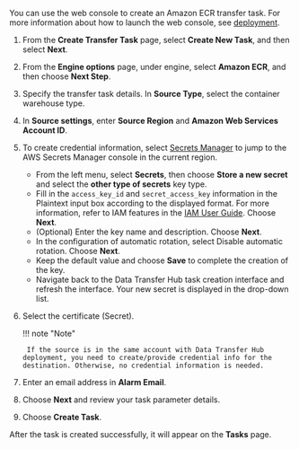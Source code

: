 You can use the web console to create an Amazon ECR transfer task. For more information about how to launch the web console, see [deployment](./deployment.md).

1. From the **Create Transfer Task** page, select **Create New Task**, and then select **Next**.

1. From the **Engine options** page, under engine, select **Amazon ECR**, and then choose **Next Step**.

1. Specify the transfer task details. In **Source Type**, select the container warehouse type.

1. In **Source settings**, enter **Source Region** and **Amazon Web Services Account ID**.

1. To create credential information, select [Secrets Manager](https://console.aws.amazon.com/secretsmanager/home) to jump to the AWS Secrets Manager console in the current region.
    - From the left menu, select **Secrets**, then choose **Store a new secret** and select the **other type of secrets** key type.
    - Fill in the `access_key_id` and `secret_access_key` information in the Plaintext input box according to the displayed format. For more information, refer to IAM features in the [IAM User Guide](https://docs.aws.amazon.com/IAM/latest/UserGuide/introduction.html). Choose **Next**.
    - (Optional) Enter the key name and description. Choose **Next**.
    - In the configuration of automatic rotation, select Disable automatic rotation. Choose **Next**.
    - Keep the default value and choose **Save** to complete the creation of the key.
    - Navigate back to the Data Transfer Hub task creation interface and refresh the interface. Your new secret is displayed in the drop-down list.

1. Select the certificate (Secret).

    !!! note "Note"

        If the source is in the same account with Data Transfer Hub deployment, you need to create/provide credential info for the destination. Otherwise, no credential information is needed. 

1. Enter an email address in **Alarm Email**.

1. Choose **Next** and review your task parameter details. 

1. Choose **Create Task**. 

After the task is created successfully, it will appear on the **Tasks** page.